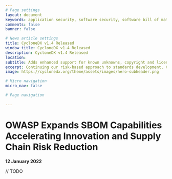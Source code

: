 ```yaml
---
# Page settings
layout: document
keywords: application security, software security, software bill of material, SBOM, BOM, open source, supply chain, specification, spdx, license, package url, purl, cpe
comments: false
banner: false

# News article settings
title: CycloneDX v1.4 Released
window_title: CycloneDX v1.4 Released
description: CycloneDX v1.4 Released
location:
subtitle: Adds enhanced support for known unknowns, copyright and license evidence, protocol buffers, and extensibility improvements
excerpt: Continuing our risk-based approach to standards development, CycloneDX v1.4 includes several backward-compatible improvements including Compositions which describe the completeness of inventory and relationships, support for describing evidence of copyright statements and additional licenses, support for Protocol Buffers (protobuf) for highly efficient machine-to-machine transport, and support for Properties which is a name/value store allowing easy extensibility of the spec.
image: https://cyclonedx.org/theme/assets/images/hero-subheader.png

# Micro navigation
micro_nav: false

# Page navigation
    
---
```


# OWASP Expands SBOM Capabilities Accelerating Innovation and Supply Chain Risk Reduction
**12 January 2022**


// TODO